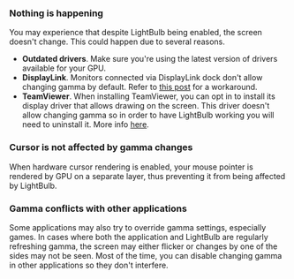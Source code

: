 ### Nothing is happening

You may experience that despite LightBulb being enabled, the screen doesn't change. This could happen due to several reasons.

- **Outdated drivers**. Make sure you're using the latest version of drivers available for your GPU.
- **DisplayLink**. Monitors connected via DisplayLink dock don't allow changing gamma by default. Refer to [this post](https://support.displaylink.com/knowledgebase/articles/1886413-how-to-enable-night-light-or-f-lux-on-displaylink) for a workaround.
- **TeamViewer**. When installing TeamViewer, you can opt in to install its display driver that allows drawing on the screen. This driver doesn't allow changing gamma so in order to have LightBulb working you will need to uninstall it. More info [here](https://github.com/Tyrrrz/LightBulb/issues/100#issuecomment-554009433).

### Cursor is not affected by gamma changes

When hardware cursor rendering is enabled, your mouse pointer is rendered by GPU on a separate layer, thus preventing it from being affected by LightBulb.

### Gamma conflicts with other applications

Some applications may also try to override gamma settings, especially games. In cases where both the application and LightBulb are regularly refreshing gamma, the screen may either flicker or changes by one of the sides may not be seen. Most of the time, you can disable changing gamma in other applications so they don't interfere.
